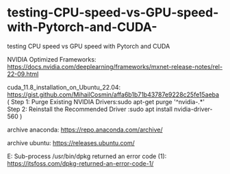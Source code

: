 # testing-CPU-speed-vs-GPU-speed-with-Pytorch-and-CUDA-
testing CPU speed vs GPU speed with Pytorch and CUDA 

NVIDIA Optimized Frameworks: https://docs.nvidia.com/deeplearning/frameworks/mxnet-release-notes/rel-22-09.html

cuda_11.8_installation_on_Ubuntu_22.04: https://gist.github.com/MihailCosmin/affa6b1b71b43787e9228c25fe15aeba
(
Step 1: Purge Existing NVIDIA Drivers:sudo apt-get purge '^nvidia-.*'    
Step 2: Reinstall the Recommended Driver :sudo apt install nvidia-driver-560 
)

archive anaconda: https://repo.anaconda.com/archive/

archive ubuntu: https://releases.ubuntu.com/

E: Sub-process /usr/bin/dpkg returned an error code (1):  https://itsfoss.com/dpkg-returned-an-error-code-1/


